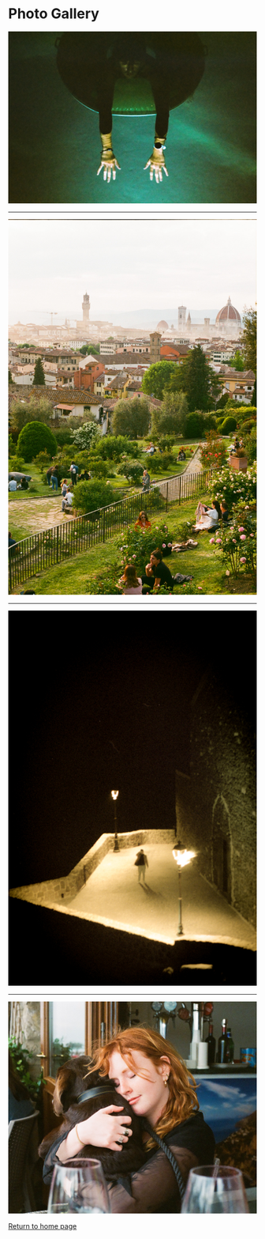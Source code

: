 # Photo Gallery

![img1](https://raw.githubusercontent.com/drew-laird/drew-laird.github.io/main/assets/gallery/1.JPG)

* * *

![img2](https://raw.githubusercontent.com/drew-laird/drew-laird.github.io/main/assets/gallery/2.jpg)

* * *

![img3](https://raw.githubusercontent.com/drew-laird/drew-laird.github.io/main/assets/gallery/3.jpg)

* * *

![img4](https://raw.githubusercontent.com/drew-laird/drew-laird.github.io/main/assets/gallery/4.jpg)

[Return to home page](./)
